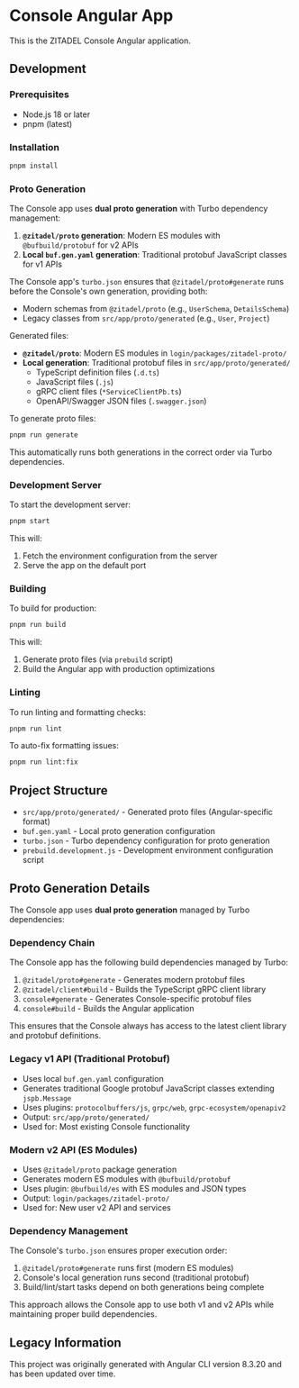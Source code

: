# Console Angular App

This is the ZITADEL Console Angular application.

## Development

### Prerequisites

- Node.js 18 or later
- pnpm (latest)

### Installation

```bash
pnpm install
```

### Proto Generation

The Console app uses **dual proto generation** with Turbo dependency management:

1. **`@zitadel/proto` generation**: Modern ES modules with `@bufbuild/protobuf` for v2 APIs
2. **Local `buf.gen.yaml` generation**: Traditional protobuf JavaScript classes for v1 APIs

The Console app's `turbo.json` ensures that `@zitadel/proto#generate` runs before the Console's own generation, providing both:

- Modern schemas from `@zitadel/proto` (e.g., `UserSchema`, `DetailsSchema`)
- Legacy classes from `src/app/proto/generated` (e.g., `User`, `Project`)

Generated files:

- **`@zitadel/proto`**: Modern ES modules in `login/packages/zitadel-proto/`
- **Local generation**: Traditional protobuf files in `src/app/proto/generated/`
  - TypeScript definition files (`.d.ts`)
  - JavaScript files (`.js`)
  - gRPC client files (`*ServiceClientPb.ts`)
  - OpenAPI/Swagger JSON files (`.swagger.json`)

To generate proto files:

```bash
pnpm run generate
```

This automatically runs both generations in the correct order via Turbo dependencies.

### Development Server

To start the development server:

```bash
pnpm start
```

This will:

1. Fetch the environment configuration from the server
2. Serve the app on the default port

### Building

To build for production:

```bash
pnpm run build
```

This will:

1. Generate proto files (via `prebuild` script)
2. Build the Angular app with production optimizations

### Linting

To run linting and formatting checks:

```bash
pnpm run lint
```

To auto-fix formatting issues:

```bash
pnpm run lint:fix
```

## Project Structure

- `src/app/proto/generated/` - Generated proto files (Angular-specific format)
- `buf.gen.yaml` - Local proto generation configuration
- `turbo.json` - Turbo dependency configuration for proto generation
- `prebuild.development.js` - Development environment configuration script

## Proto Generation Details

The Console app uses **dual proto generation** managed by Turbo dependencies:

### Dependency Chain

The Console app has the following build dependencies managed by Turbo:

1. `@zitadel/proto#generate` - Generates modern protobuf files
2. `@zitadel/client#build` - Builds the TypeScript gRPC client library
3. `console#generate` - Generates Console-specific protobuf files
4. `console#build` - Builds the Angular application

This ensures that the Console always has access to the latest client library and protobuf definitions.

### Legacy v1 API (Traditional Protobuf)

- Uses local `buf.gen.yaml` configuration
- Generates traditional Google protobuf JavaScript classes extending `jspb.Message`
- Uses plugins: `protocolbuffers/js`, `grpc/web`, `grpc-ecosystem/openapiv2`
- Output: `src/app/proto/generated/`
- Used for: Most existing Console functionality

### Modern v2 API (ES Modules)

- Uses `@zitadel/proto` package generation
- Generates modern ES modules with `@bufbuild/protobuf`
- Uses plugin: `@bufbuild/es` with ES modules and JSON types
- Output: `login/packages/zitadel-proto/`
- Used for: New user v2 API and services

### Dependency Management

The Console's `turbo.json` ensures proper execution order:

1. `@zitadel/proto#generate` runs first (modern ES modules)
2. Console's local generation runs second (traditional protobuf)
3. Build/lint/start tasks depend on both generations being complete

This approach allows the Console app to use both v1 and v2 APIs while maintaining proper build dependencies.

## Legacy Information

This project was originally generated with Angular CLI version 8.3.20 and has been updated over time.
